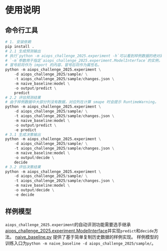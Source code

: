 # 使用说明

## 命令行工具

```python
# 1. 安装依赖
pip install .
# 2.1 生成预测输出
# 执行`python -m aiops_challenge_2025.experiment -h`可以看到样例数据的绝对路径。
# `-m`参数用于指定`aiops_challenge_2025.experiment.ModelInterface`的实例，
# 冒号前将作为 import 的内容，冒号后将作为属性名。
python -m aiops_challenge_2025.experiment \
    -d aiops_challenge_2025/sample/ \
    -t aiops_challenge_2025/sample/changes.json \
    -m naive_baseline:model \
    -o output/predict \
    predict
# 2.2 评估预测结果
# 由于样例数据中大部分列没有数据，对应列在计算 smape 时会提示 RuntimeWarning。
python -m aiops_challenge_2025.experiment \
    -d aiops_challenge_2025/sample/ \
    -t aiops_challenge_2025/sample/changes.json \
    -m naive_baseline:model \
    -o output/predict \
    -e predict
# 3.1 生成决策输出
python -m aiops_challenge_2025.experiment \
    -d aiops_challenge_2025/sample/ \
    -t aiops_challenge_2025/sample/changes.json \
    -m naive_baseline:model \
    -o output/decide \
    decide
# 3.2 评估决策结果
python -m aiops_challenge_2025.experiment \
    -d aiops_challenge_2025/sample/ \
    -t aiops_challenge_2025/sample/changes.json \
    -m naive_baseline:model \
    -o output/decide \
    -e decide
```

## 样例模型

`aiops_challenge_2025.experiment`的自动评测功能需要选手继承[aiops_challenge_2025.experiment.ModelInterface](aiops_challenge_2025/experiment/__init__.py)并实现`predict`和`decide`方法。
[naive_baseline.py](naive_baseline.py) 提供了基于简单复制历史数据的样例实现。
样例模型的训练入口为`python -m naive_baseline -d aiops_challenge_2025/sample/`。
